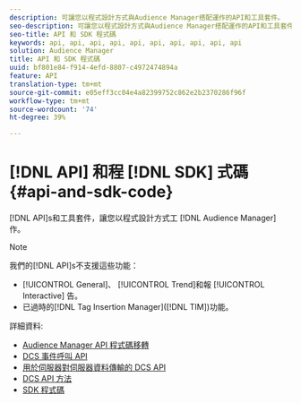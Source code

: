 ```yaml
---
description: 可讓您以程式設計方式與Audience Manager搭配運作的API和工具套件。
seo-description: 可讓您以程式設計方式與Audience Manager搭配運作的API和工具套件。
seo-title: API 和 SDK 程式碼
keywords: api, api, api, api, api, api, api, api, api, api
solution: Audience Manager
title: API 和 SDK 程式碼
uuid: bf801e84-f914-4efd-8807-c4972474894a
feature: API
translation-type: tm+mt
source-git-commit: e05eff3cc04e4a82399752c862e2b2370286f96f
workflow-type: tm+mt
source-wordcount: '74'
ht-degree: 39%

---
```



# [!DNL API] 和程 [!DNL SDK] 式碼  {#api-and-sdk-code}

[!DNL API]s和工具套件，讓您以程式設計方式工 [!DNL Audience Manager]作。

>[!NOTE]
>
>我們的[!DNL API]s不支援這些功能：
>
>* [!UICONTROL General]、 [!UICONTROL Trend]和報 [!UICONTROL Interactive] 告。
>* 已過時的[!DNL Tag Insertion Manager]([!DNL TIM])功能。


詳細資料:

* [Audience Manager API 程式碼移轉](api-swagger-migration.md)
* [DCS 事件呼叫 API](dcs-intro/dcs-event-calls/dcs-event-calls.md)
* [用於伺服器對伺服器資料傳輸的 DCS API](dcs-intro/dcs-s2s/dcs-s2s.md)
* [DCS API 方法](dcs-intro/dcs-api-reference/dcs-api-methods.md)
* [SDK 程式碼](/help/using/api/aam-sdk.md)
